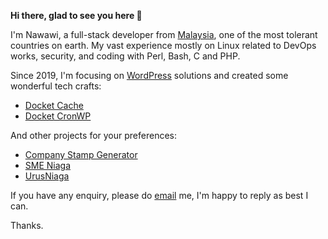 **Hi there, glad to see you here :wave:**

I'm Nawawi, a full-stack developer from [Malaysia](https://en.wikipedia.org/wiki/Malaysia), one of the most tolerant countries on earth. My vast experience mostly on Linux related to DevOps works, security, and coding with Perl, Bash, C and PHP.

Since 2019, I'm focusing on [WordPress](https://wordpress.org/) solutions and created some wonderful tech crafts:

- [Docket Cache](https://docketcache.com/?utm_source=nawawi-githubs&utm_campaign=self-repo&utm_medium=github)
- [Docket CronWP](https://github.com/nawawi/docket-cronwp)

And other projects for your preferences:
- [Company Stamp Generator](https://api.rutweb.com/stamp/)
- [SME Niaga](https://smeniaga.com)
- [UrusNiaga](https://urusniaga.my)

If you have any enquiry, please do [email](https://docketcache.com/contactus/) me, I'm happy to reply as best I can.

Thanks.


